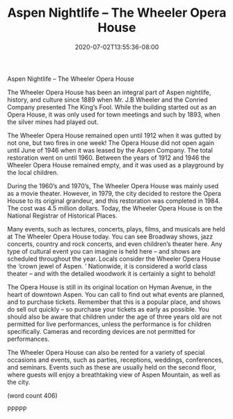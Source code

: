 ﻿---
title: "Aspen Nightlife – The Wheeler Opera House"
date: 2020-07-02T13:55:36-08:00
description: "aspen nightlife Tips for Web Success"
featured_image: "/images/aspen nightlife.jpg"
tags: ["aspen nightlife"]
---

Aspen Nightlife – The Wheeler Opera House

The Wheeler Opera House has been an 
integral part of Aspen nightlife, history, and 
culture since 1889 when Mr. J.B Wheeler and 
the Conried Company presented The King’s 
Fool. While the building started out as an 
Opera House, it was only used for town 
meetings and such by 1893, when the silver 
mines had played out.

The Wheeler Opera House remained open until 
1912 when it was gutted by not one, but two 
fires in one week! The Opera House did not 
open again until June of 1946 when it was 
leased by the Aspen Company. The total 
restoration went on until 1960. Between the 
years of 1912 and 1946 the Wheeler Opera 
House remained empty, and it was used as 
a playground by the local children.

During the 1960’s and 1970’s, The Wheeler 
Opera House was mainly used as a movie 
theater. However, in 1979, the city decided to 
restore the Opera House to its original 
grandeur, and this restoration was completed 
in 1984. The cost was 4.5 million dollars. 
Today, the Wheeler Opera House is on the 
National Registrar of Historical Places.

Many events, such as lectures, concerts, plays,
 films, and musicals are held at The Wheeler 
Opera House today. You can see Broadway 
shows, jazz concerts, country and rock 
concerts, and even children’s theater here. 
Any type of cultural event you can imagine 
is held here – and shows are scheduled 
throughout the year. Locals consider the 
Wheeler Opera House the ‘crown jewel of Aspen.
’ Nationwide, it is considered a world class theater 
– and with the detailed woodwork it is certainly a 
sight to behold!

The Opera House is still in its original location 
on Hyman Avenue, in the heart of downtown 
Aspen. You can call to find out what events are 
planned, and to purchase tickets. Remember 
that this is a popular place, and shows do sell 
out quickly – so purchase your tickets as early 
as possible. You should also be aware that 
children under the age of three years old are 
not permitted for live performances, unless the 
performance is for children specifically. 
Cameras and recording devices are not 
permitted for performances.

The Wheeler Opera House can also be rented 
for a variety of special occasions and events, 
such as parties, receptions, weddings, 
conferences, and seminars. Events such as 
these are usually held on the second floor, 
where guests will enjoy a breathtaking view of 
Aspen Mountain, as well as the city.

(word count 406)

PPPPP

